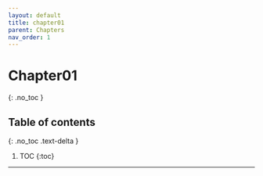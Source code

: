```yaml
---
layout: default
title: chapter01
parent: Chapters
nav_order: 1
---
```


# Chapter01
{: .no_toc }

## Table of contents
{: .no_toc .text-delta }

1. TOC
{:toc}

---





